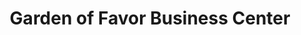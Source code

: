 ---
title: "Garden of Favor Business Center"
url: /zwedru/garden-of-favor-business-center/
shop: Elektronik
---